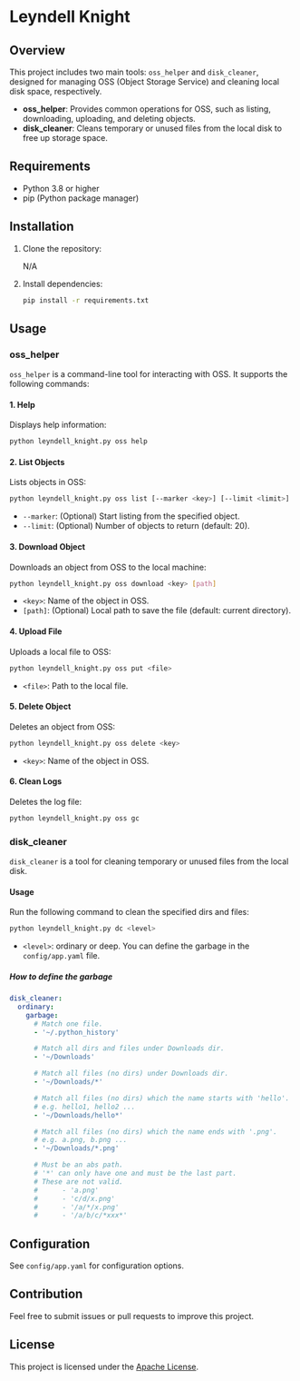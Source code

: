 # Leyndell Knight

## Overview

This project includes two main tools: `oss_helper` and `disk_cleaner`, designed for managing OSS (Object Storage
Service) and cleaning local disk space, respectively.

- **oss_helper**: Provides common operations for OSS, such as listing, downloading, uploading, and deleting objects.
- **disk_cleaner**: Cleans temporary or unused files from the local disk to free up storage space.

## Requirements

- Python 3.8 or higher
- pip (Python package manager)

## Installation

1. Clone the repository:

   N/A

2. Install dependencies:
   ```bash
   pip install -r requirements.txt
   ```

## Usage

### oss_helper

`oss_helper` is a command-line tool for interacting with OSS. It supports the following commands:

#### 1. Help

Displays help information:

```bash
python leyndell_knight.py oss help
```

#### 2. List Objects

Lists objects in OSS:

```bash
python leyndell_knight.py oss list [--marker <key>] [--limit <limit>]
```

- `--marker`: (Optional) Start listing from the specified object.
- `--limit`: (Optional) Number of objects to return (default: 20).

#### 3. Download Object

Downloads an object from OSS to the local machine:

```bash
python leyndell_knight.py oss download <key> [path]
```

- `<key>`: Name of the object in OSS.
- `[path]`: (Optional) Local path to save the file (default: current directory).

#### 4. Upload File

Uploads a local file to OSS:

```bash
python leyndell_knight.py oss put <file>
```

- `<file>`: Path to the local file.

#### 5. Delete Object

Deletes an object from OSS:

```bash
python leyndell_knight.py oss delete <key>
```

- `<key>`: Name of the object in OSS.

#### 6. Clean Logs

Deletes the log file:

```bash
python leyndell_knight.py oss gc
```

### disk_cleaner

`disk_cleaner` is a tool for cleaning temporary or unused files from the local disk.

#### Usage

Run the following command to clean the specified dirs and files:

```bash
python leyndell_knight.py dc <level>
```

- `<level>`: ordinary or deep. You can define the garbage in the `config/app.yaml` file.

##### How to define the garbage

```yaml
disk_cleaner:
  ordinary:
    garbage:
      # Match one file.
      - '~/.python_history'

      # Match all dirs and files under Downloads dir.
      - '~/Downloads'

      # Match all files (no dirs) under Downloads dir.
      - '~/Downloads/*'

      # Match all files (no dirs) which the name starts with 'hello'.
      # e.g. hello1, hello2 ...
      - '~/Downloads/hello*'

      # Match all files (no dirs) which the name ends with '.png'.
      # e.g. a.png, b.png ...
      - '~/Downloads/*.png'

      # Must be an abs path.
      # '*' can only have one and must be the last part.
      # These are not valid.
      #      - 'a.png'
      #      - 'c/d/x.png'
      #      - '/a/*/x.png'
      #      - '/a/b/c/*xxx*'
```

## Configuration

See `config/app.yaml` for configuration options.

## Contribution

Feel free to submit issues or pull requests to improve this project.

## License

This project is licensed under the [Apache License](LICENSE).